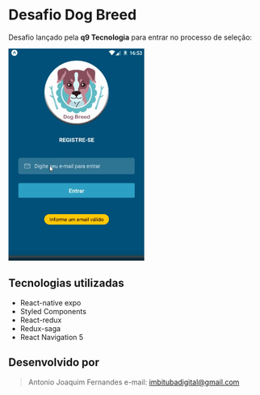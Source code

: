 # Desafio Dog Breed

Desafio lançado pela **q9 Tecnologia** para entrar no processo de seleção:

![](/assets/images/dog_breed.gif)

## Tecnologias utilizadas


- React-native expo
- Styled Components
- React-redux
- Redux-saga
- React Navigation 5

## Desenvolvido por

> Antonio Joaquim Fernandes
e-mail: imbitubadigital@gmail.com
